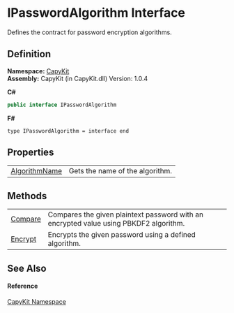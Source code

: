 # IPasswordAlgorithm Interface


Defines the contract for password encryption algorithms.



## Definition
**Namespace:** <a href="N_CapyKit.md">CapyKit</a>  
**Assembly:** CapyKit (in CapyKit.dll) Version: 1.0.4

**C#**
``` C#
public interface IPasswordAlgorithm
```
**F#**
``` F#
type IPasswordAlgorithm = interface end
```



## Properties
<table>
<tr>
<td><a href="P_CapyKit_IPasswordAlgorithm_AlgorithmName.md">AlgorithmName</a></td>
<td>Gets the name of the algorithm.</td></tr>
</table>

## Methods
<table>
<tr>
<td><a href="M_CapyKit_IPasswordAlgorithm_Compare.md">Compare</a></td>
<td>Compares the given plaintext password with an encrypted value using PBKDF2 algorithm.</td></tr>
<tr>
<td><a href="M_CapyKit_IPasswordAlgorithm_Encrypt.md">Encrypt</a></td>
<td>Encrypts the given password using a defined algorithm.</td></tr>
</table>

## See Also


#### Reference
<a href="N_CapyKit.md">CapyKit Namespace</a>  

